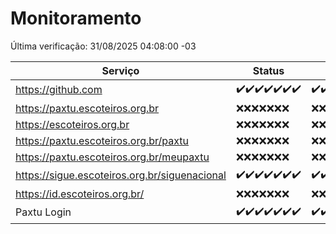 # Monitoramento

Última verificação: 31/08/2025 04:08:00 -03

|Serviço|Status|Últimas 24h|
|---|---|---|
|https://github.com|<span title="2025-08-24: OK=23">✔️</span><span title="2025-08-25: OK=23">✔️</span><span title="2025-08-26: OK=23">✔️</span><span title="2025-08-27: OK=23">✔️</span><span title="2025-08-28: OK=23">✔️</span><span title="2025-08-29: OK=23">✔️</span><span title="2025-08-30: OK=7">✔️</span>|<span title="30/08/2025 05:11:00 -03 : 200">✔️</span><span title="30/08/2025 06:08:00 -03 : 200">✔️</span><span title="30/08/2025 07:08:00 -03 : 200">✔️</span><span title="30/08/2025 08:06:00 -03 : 200">✔️</span><span title="30/08/2025 09:15:00 -03 : 200">✔️</span><span title="30/08/2025 10:15:00 -03 : 200">✔️</span><span title="30/08/2025 11:07:00 -03 : 200">✔️</span><span title="30/08/2025 12:07:00 -03 : 200">✔️</span><span title="30/08/2025 13:09:00 -03 : 200">✔️</span><span title="30/08/2025 14:06:00 -03 : 200">✔️</span><span title="30/08/2025 15:11:00 -03 : 200">✔️</span><span title="30/08/2025 16:06:00 -03 : 200">✔️</span><span title="30/08/2025 17:08:00 -03 : 200">✔️</span><span title="30/08/2025 18:07:00 -03 : 200">✔️</span><span title="30/08/2025 19:07:00 -03 : 200">✔️</span><span title="30/08/2025 20:08:00 -03 : 200">✔️</span><span title="30/08/2025 21:49:00 -03 : 200">✔️</span><span title="30/08/2025 23:23:00 -03 : 200">✔️</span><span title="31/08/2025 00:30:00 -03 : 200">✔️</span><span title="31/08/2025 01:10:00 -03 : 200">✔️</span><span title="31/08/2025 02:08:00 -03 : 200">✔️</span><span title="31/08/2025 03:12:00 -03 : 200">✔️</span><span title="31/08/2025 04:08:00 -03 : 200">✔️</span>|
|https://paxtu.escoteiros.org.br|<span title="2025-08-24: Falhas=23">❌</span><span title="2025-08-25: Falhas=23">❌</span><span title="2025-08-26: Falhas=23">❌</span><span title="2025-08-27: Falhas=23">❌</span><span title="2025-08-28: Falhas=23">❌</span><span title="2025-08-29: Falhas=23">❌</span><span title="2025-08-30: Falhas=7">❌</span>|<span title="30/08/2025 05:11:00 -03 : 403">❌</span><span title="30/08/2025 06:08:00 -03 : 403">❌</span><span title="30/08/2025 07:08:00 -03 : 403">❌</span><span title="30/08/2025 08:06:00 -03 : 403">❌</span><span title="30/08/2025 09:15:00 -03 : 403">❌</span><span title="30/08/2025 10:15:00 -03 : 403">❌</span><span title="30/08/2025 11:07:00 -03 : 403">❌</span><span title="30/08/2025 12:07:00 -03 : 403">❌</span><span title="30/08/2025 13:09:00 -03 : 403">❌</span><span title="30/08/2025 14:06:00 -03 : 403">❌</span><span title="30/08/2025 15:11:00 -03 : 403">❌</span><span title="30/08/2025 16:06:00 -03 : 403">❌</span><span title="30/08/2025 17:08:00 -03 : 403">❌</span><span title="30/08/2025 18:07:00 -03 : 403">❌</span><span title="30/08/2025 19:07:00 -03 : 403">❌</span><span title="30/08/2025 20:08:00 -03 : 403">❌</span><span title="30/08/2025 21:49:00 -03 : 403">❌</span><span title="30/08/2025 23:23:00 -03 : 403">❌</span><span title="31/08/2025 00:30:00 -03 : 403">❌</span><span title="31/08/2025 01:10:00 -03 : 403">❌</span><span title="31/08/2025 02:08:00 -03 : 403">❌</span><span title="31/08/2025 03:12:00 -03 : 403">❌</span><span title="31/08/2025 04:08:00 -03 : 403">❌</span>|
|https://escoteiros.org.br|<span title="2025-08-24: Falhas=23">❌</span><span title="2025-08-25: Falhas=23">❌</span><span title="2025-08-26: Falhas=23">❌</span><span title="2025-08-27: Falhas=23">❌</span><span title="2025-08-28: Falhas=23">❌</span><span title="2025-08-29: Falhas=23">❌</span><span title="2025-08-30: Falhas=7">❌</span>|<span title="30/08/2025 05:11:00 -03 : 403">❌</span><span title="30/08/2025 06:08:00 -03 : 403">❌</span><span title="30/08/2025 07:08:00 -03 : 403">❌</span><span title="30/08/2025 08:06:00 -03 : 403">❌</span><span title="30/08/2025 09:15:00 -03 : 403">❌</span><span title="30/08/2025 10:15:00 -03 : 403">❌</span><span title="30/08/2025 11:07:00 -03 : 403">❌</span><span title="30/08/2025 12:07:00 -03 : 403">❌</span><span title="30/08/2025 13:09:00 -03 : 403">❌</span><span title="30/08/2025 14:06:00 -03 : 403">❌</span><span title="30/08/2025 15:11:00 -03 : 403">❌</span><span title="30/08/2025 16:06:00 -03 : 403">❌</span><span title="30/08/2025 17:08:00 -03 : 403">❌</span><span title="30/08/2025 18:07:00 -03 : 403">❌</span><span title="30/08/2025 19:07:00 -03 : 403">❌</span><span title="30/08/2025 20:08:00 -03 : 403">❌</span><span title="30/08/2025 21:49:00 -03 : 403">❌</span><span title="30/08/2025 23:23:00 -03 : 403">❌</span><span title="31/08/2025 00:30:00 -03 : 403">❌</span><span title="31/08/2025 01:10:00 -03 : 403">❌</span><span title="31/08/2025 02:08:00 -03 : 403">❌</span><span title="31/08/2025 03:12:00 -03 : 403">❌</span><span title="31/08/2025 04:08:00 -03 : 403">❌</span>|
|https://paxtu.escoteiros.org.br/paxtu|<span title="2025-08-24: Falhas=23">❌</span><span title="2025-08-25: Falhas=23">❌</span><span title="2025-08-26: Falhas=23">❌</span><span title="2025-08-27: Falhas=23">❌</span><span title="2025-08-28: Falhas=23">❌</span><span title="2025-08-29: Falhas=23">❌</span><span title="2025-08-30: Falhas=7">❌</span>|<span title="30/08/2025 05:11:00 -03 : 403">❌</span><span title="30/08/2025 06:08:00 -03 : 403">❌</span><span title="30/08/2025 07:08:00 -03 : 403">❌</span><span title="30/08/2025 08:06:00 -03 : 403">❌</span><span title="30/08/2025 09:15:00 -03 : 403">❌</span><span title="30/08/2025 10:15:00 -03 : 403">❌</span><span title="30/08/2025 11:07:00 -03 : 403">❌</span><span title="30/08/2025 12:07:00 -03 : 403">❌</span><span title="30/08/2025 13:09:00 -03 : 403">❌</span><span title="30/08/2025 14:06:00 -03 : 403">❌</span><span title="30/08/2025 15:11:00 -03 : 403">❌</span><span title="30/08/2025 16:06:00 -03 : 403">❌</span><span title="30/08/2025 17:08:00 -03 : 403">❌</span><span title="30/08/2025 18:07:00 -03 : 403">❌</span><span title="30/08/2025 19:07:00 -03 : 403">❌</span><span title="30/08/2025 20:08:00 -03 : 403">❌</span><span title="30/08/2025 21:49:00 -03 : 403">❌</span><span title="30/08/2025 23:23:00 -03 : 403">❌</span><span title="31/08/2025 00:30:00 -03 : 403">❌</span><span title="31/08/2025 01:10:00 -03 : 403">❌</span><span title="31/08/2025 02:08:00 -03 : 403">❌</span><span title="31/08/2025 03:12:00 -03 : 403">❌</span><span title="31/08/2025 04:08:00 -03 : 403">❌</span>|
|https://paxtu.escoteiros.org.br/meupaxtu|<span title="2025-08-24: Falhas=23">❌</span><span title="2025-08-25: Falhas=23">❌</span><span title="2025-08-26: Falhas=23">❌</span><span title="2025-08-27: Falhas=23">❌</span><span title="2025-08-28: Falhas=23">❌</span><span title="2025-08-29: Falhas=23">❌</span><span title="2025-08-30: Falhas=7">❌</span>|<span title="30/08/2025 05:11:00 -03 : 403">❌</span><span title="30/08/2025 06:08:00 -03 : 403">❌</span><span title="30/08/2025 07:08:00 -03 : 403">❌</span><span title="30/08/2025 08:06:00 -03 : 403">❌</span><span title="30/08/2025 09:15:00 -03 : 403">❌</span><span title="30/08/2025 10:15:00 -03 : 403">❌</span><span title="30/08/2025 11:07:00 -03 : 403">❌</span><span title="30/08/2025 12:07:00 -03 : 403">❌</span><span title="30/08/2025 13:09:00 -03 : 403">❌</span><span title="30/08/2025 14:06:00 -03 : 403">❌</span><span title="30/08/2025 15:11:00 -03 : 403">❌</span><span title="30/08/2025 16:06:00 -03 : 403">❌</span><span title="30/08/2025 17:08:00 -03 : 403">❌</span><span title="30/08/2025 18:07:00 -03 : 403">❌</span><span title="30/08/2025 19:07:00 -03 : 403">❌</span><span title="30/08/2025 20:08:00 -03 : 403">❌</span><span title="30/08/2025 21:49:00 -03 : 403">❌</span><span title="30/08/2025 23:23:00 -03 : 403">❌</span><span title="31/08/2025 00:30:00 -03 : 403">❌</span><span title="31/08/2025 01:10:00 -03 : 403">❌</span><span title="31/08/2025 02:08:00 -03 : 403">❌</span><span title="31/08/2025 03:12:00 -03 : 403">❌</span><span title="31/08/2025 04:08:00 -03 : 403">❌</span>|
|https://sigue.escoteiros.org.br/siguenacional|<span title="2025-08-24: OK=23">✔️</span><span title="2025-08-25: OK=23">✔️</span><span title="2025-08-26: OK=23">✔️</span><span title="2025-08-27: OK=23">✔️</span><span title="2025-08-28: OK=23">✔️</span><span title="2025-08-29: OK=23">✔️</span><span title="2025-08-30: OK=7">✔️</span>|<span title="30/08/2025 05:11:00 -03 : 200">✔️</span><span title="30/08/2025 06:08:00 -03 : 200">✔️</span><span title="30/08/2025 07:08:00 -03 : 200">✔️</span><span title="30/08/2025 08:06:00 -03 : 200">✔️</span><span title="30/08/2025 09:15:00 -03 : 200">✔️</span><span title="30/08/2025 10:15:00 -03 : 200">✔️</span><span title="30/08/2025 11:07:00 -03 : 200">✔️</span><span title="30/08/2025 12:07:00 -03 : 200">✔️</span><span title="30/08/2025 13:09:00 -03 : 200">✔️</span><span title="30/08/2025 14:06:00 -03 : 200">✔️</span><span title="30/08/2025 15:11:00 -03 : 200">✔️</span><span title="30/08/2025 16:06:00 -03 : 0">❌</span><span title="30/08/2025 17:08:00 -03 : 200">✔️</span><span title="30/08/2025 18:07:00 -03 : 200">✔️</span><span title="30/08/2025 19:07:00 -03 : 200">✔️</span><span title="30/08/2025 20:08:00 -03 : 200">✔️</span><span title="30/08/2025 21:49:00 -03 : 200">✔️</span><span title="30/08/2025 23:23:00 -03 : 200">✔️</span><span title="31/08/2025 00:30:00 -03 : 200">✔️</span><span title="31/08/2025 01:10:00 -03 : 200">✔️</span><span title="31/08/2025 02:08:00 -03 : 200">✔️</span><span title="31/08/2025 03:12:00 -03 : 200">✔️</span><span title="31/08/2025 04:08:00 -03 : 200">✔️</span>|
|https://id.escoteiros.org.br/|<span title="2025-08-24: Falhas=23">❌</span><span title="2025-08-25: Falhas=23">❌</span><span title="2025-08-26: Falhas=23">❌</span><span title="2025-08-27: Falhas=23">❌</span><span title="2025-08-28: Falhas=23">❌</span><span title="2025-08-29: Falhas=23">❌</span><span title="2025-08-30: Falhas=7">❌</span>|<span title="30/08/2025 05:11:00 -03 : 403">❌</span><span title="30/08/2025 06:08:00 -03 : 403">❌</span><span title="30/08/2025 07:08:00 -03 : 403">❌</span><span title="30/08/2025 08:06:00 -03 : 403">❌</span><span title="30/08/2025 09:15:00 -03 : 403">❌</span><span title="30/08/2025 10:15:00 -03 : 403">❌</span><span title="30/08/2025 11:07:00 -03 : 403">❌</span><span title="30/08/2025 12:07:00 -03 : 403">❌</span><span title="30/08/2025 13:09:00 -03 : 403">❌</span><span title="30/08/2025 14:06:00 -03 : 403">❌</span><span title="30/08/2025 15:11:00 -03 : 403">❌</span><span title="30/08/2025 16:06:00 -03 : 403">❌</span><span title="30/08/2025 17:08:00 -03 : 403">❌</span><span title="30/08/2025 18:07:00 -03 : 403">❌</span><span title="30/08/2025 19:07:00 -03 : 403">❌</span><span title="30/08/2025 20:08:00 -03 : 403">❌</span><span title="30/08/2025 21:49:00 -03 : 403">❌</span><span title="30/08/2025 23:23:00 -03 : 403">❌</span><span title="31/08/2025 00:30:00 -03 : 403">❌</span><span title="31/08/2025 01:10:00 -03 : 403">❌</span><span title="31/08/2025 02:08:00 -03 : 403">❌</span><span title="31/08/2025 03:12:00 -03 : 403">❌</span><span title="31/08/2025 04:08:00 -03 : 403">❌</span>|
|Paxtu Login|<span title="2025-08-24: OK=23">✔️</span><span title="2025-08-25: OK=23">✔️</span><span title="2025-08-26: OK=23">✔️</span><span title="2025-08-27: OK=23">✔️</span><span title="2025-08-28: OK=23">✔️</span><span title="2025-08-29: OK=23">✔️</span><span title="2025-08-30: OK=7">✔️</span>|<span title="30/08/2025 05:11:00 -03 : 200">✔️</span><span title="30/08/2025 06:08:00 -03 : 200">✔️</span><span title="30/08/2025 07:08:00 -03 : 200">✔️</span><span title="30/08/2025 08:06:00 -03 : 200">✔️</span><span title="30/08/2025 09:15:00 -03 : 200">✔️</span><span title="30/08/2025 10:15:00 -03 : 200">✔️</span><span title="30/08/2025 11:07:00 -03 : 200">✔️</span><span title="30/08/2025 12:07:00 -03 : 200">✔️</span><span title="30/08/2025 13:09:00 -03 : 200">✔️</span><span title="30/08/2025 14:06:00 -03 : 200">✔️</span><span title="30/08/2025 15:11:00 -03 : 200">✔️</span><span title="30/08/2025 16:06:00 -03 : 504">❌</span><span title="30/08/2025 17:08:00 -03 : 200">✔️</span><span title="30/08/2025 18:07:00 -03 : 200">✔️</span><span title="30/08/2025 19:07:00 -03 : 200">✔️</span><span title="30/08/2025 20:08:00 -03 : 200">✔️</span><span title="30/08/2025 21:49:00 -03 : 200">✔️</span><span title="30/08/2025 23:23:00 -03 : 200">✔️</span><span title="31/08/2025 00:30:00 -03 : 200">✔️</span><span title="31/08/2025 01:10:00 -03 : 200">✔️</span><span title="31/08/2025 02:08:00 -03 : 200">✔️</span><span title="31/08/2025 03:12:00 -03 : 200">✔️</span><span title="31/08/2025 04:08:00 -03 : 200">✔️</span>|
